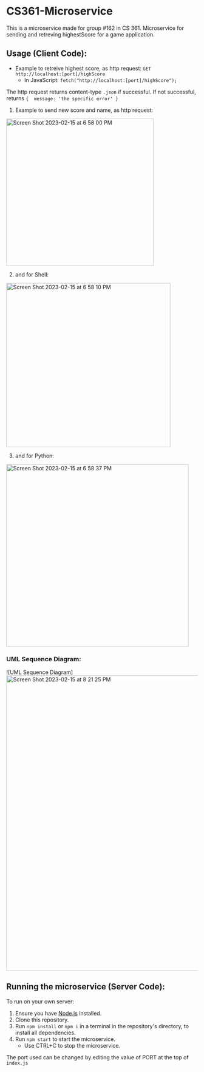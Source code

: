 # CS361-Microservice

This is a microservice made for group #162 in CS 361. 
Microservice for sending and retreving highestScore for a game application.


## Usage (Client Code):
- Example to retreive highest score, as http request: `GET http://localhost:[port]/highScore`
    - In JavaScript: `fetch("http://localhost:[port]/highScore");`

The http request returns content-type `.json` if successful. If not successful, returns `{  message: 'the specific error' }`

1. Example to send new score and name, as http request:

<img width="388" alt="Screen Shot 2023-02-15 at 6 58 00 PM" src="https://user-images.githubusercontent.com/115046607/219256880-6310e141-f941-4329-a793-e401dea2f736.png">

2. and for Shell: 

<img width="432" alt="Screen Shot 2023-02-15 at 6 58 10 PM" src="https://user-images.githubusercontent.com/115046607/219256883-e3176684-aa25-4c60-91ce-359cecd9ec01.png">

3. and for Python:

<img width="480" alt="Screen Shot 2023-02-15 at 6 58 37 PM" src="https://user-images.githubusercontent.com/115046607/219256885-cf1a4ee9-49e7-4294-bf94-4e738ff17cb7.png">

### UML Sequence Diagram:

![UML Sequence Diagram] <img width="778" alt="Screen Shot 2023-02-15 at 8 21 25 PM" src="https://user-images.githubusercontent.com/115046607/219267913-5bb4e503-6fcd-4e2d-b693-5c86e975bd0b.png">

## Running the microservice (Server Code):
To run on your own server:
1. Ensure you have [Node.js](https://nodejs.org/en/) installed.
2. Clone this repository.
3. Run `npm install` or `npm i` in a terminal in the repository's directory, to install all dependencies.
4. Run `npm start` to start the microservice.
    - Use CTRL+C to stop the microservice.

The port used can be changed by editing the value of PORT at the top of `index.js`
